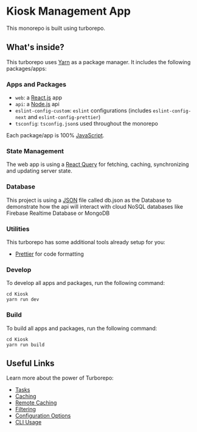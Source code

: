 # Kiosk Management App

This monorepo is built using turborepo.

## What's inside?

This turborepo uses [Yarn](https://classic.yarnpkg.com/) as a package manager. It includes the following packages/apps:

### Apps and Packages

- `web`: a [React.js](https://reactjs.org/) app
- `api`: a [Node.js](https://nodejs.org/en/) api
- `eslint-config-custom`: `eslint` configurations (includes `eslint-config-next` and `eslint-config-prettier`)
- `tsconfig`: `tsconfig.json`s used throughout the monorepo

Each package/app is 100% [JavaScript](https://www.javascript.com/).

### State Management 

The web app is using a [React Query](https://react-query-v3.tanstack.com/) for fetching, caching, synchronizing and updating server state.

### Database

This project is using a [JSON](https://www.json.org/json-en.html) file called db.json as the Database to demonstrate how the api will interact with cloud NoSQL databases like Firebase Realtime Database or MongoDB

### Utilities

This turborepo has some additional tools already setup for you:

- [Prettier](https://prettier.io) for code formatting

### Develop

To develop all apps and packages, run the following command:

```
cd Kiosk
yarn run dev
```

### Build

To build all apps and packages, run the following command:

```
cd Kiosk
yarn run build
```

## Useful Links

Learn more about the power of Turborepo:

- [Tasks](https://turbo.build/repo/docs/core-concepts/monorepos/running-tasks)
- [Caching](https://turbo.build/repo/docs/core-concepts/caching)
- [Remote Caching](https://turbo.build/repo/docs/core-concepts/remote-caching)
- [Filtering](https://turbo.build/repo/docs/core-concepts/monorepos/filtering)
- [Configuration Options](https://turbo.build/repo/docs/reference/configuration)
- [CLI Usage](https://turbo.build/repo/docs/reference/command-line-reference)
